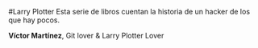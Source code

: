 #Larry Plotter
Esta serie de libros cuentan la historia de un hacker de los que hay pocos.

**Víctor Martínez**, Git lover & Larry Plotter Lover
